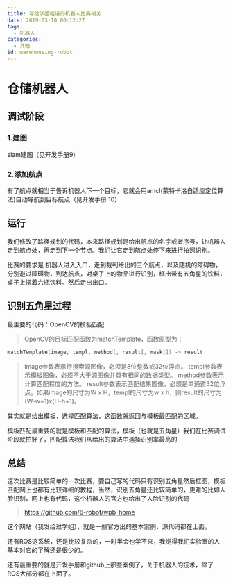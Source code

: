 ```yaml
---
title: 写给学姐瞎讲的机器人比赛相关
date: 2019-03-10 00:12:27
tags:
  - 机器人
categories:
  - 其他
id: warehousing-robot
---
```


# 仓储机器人

## 调试阶段

### 1.建图

slam建图（见开发手册9）

### 2.添加航点

有了航点就相当于告诉机器人下一个目标，它就会用amcl(蒙特卡洛自适应定位算法)自动导航到目标航点（见开发手册 10）

## 运行

我们修改了路径规划的代码，本来路径规划是给出航点的名字或者序号，让机器人走到航点处，再走到下一个节点。我们让它走到航点处停下来进行拍照识别。

比赛的要求是 机器人进入入口，走到裁判给出的三个航点，以及随机的障碍物，分别避过障碍物，到达航点，对桌子上的物品进行识别，框出带有五角星的饮料，桌子上摆着六瓶饮料。然后走出出口。

## 识别五角星过程

最主要的代码：OpenCV的模板匹配

> OpenCV的目标匹配函数为matchTemplate，函数原型为：

```cpp
matchTemplate(image, templ, method[, result[, mask]]) -> result
```

> image参数表示待搜索源图像，必须是8位整数或32位浮点。
> templ参数表示模板图像，必须不大于源图像并具有相同的数据类型。
> method参数表示计算匹配程度的方法。
> result参数表示匹配结果图像，必须是单通道32位浮点。如果image的尺寸为W x H，templ的尺寸为w x h，则result的尺寸为(W-w+1)x(H-h+1)。

其实就是给出模板，选择匹配算法，这函数就返回与模板最匹配的区域。

模板匹配最重要的就是模板和匹配的算法，模板（也就是五角星）我们在比赛调试阶段就拍好了，匹配算法我们从给出的算法中选择识别率最高的

## 总结

这次比赛是比较简单的一次比赛，要自己写的代码只有识别五角星然后框图，模板匹配网上也都有比较详细的教程，当然，识别五角星还比较简单的，更难的比如人脸识别，网上也有代码，这个机器人的官方也给出了人脸识别的代码

> https://github.com/6-robot/wpb_home

这个网站（我发给过学姐），就是一些官方出的基本案例，源代码都在上面。

还有ROS这系统，还是比较复杂的，一时半会也学不来，我觉得我们实验室的人基本对它的了解还是很少的。

还有最重要的就是开发手册和github上那些案例了，关于机器人的技术，除了ROS大部分都在上面了。
